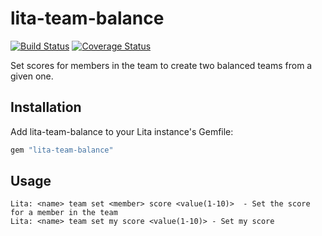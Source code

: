 # lita-team-balance

[![Build Status](https://travis-ci.org/horozco/lita-team-balance.png?branch=master)](https://travis-ci.org/horozco/lita-team-balance)
[![Coverage Status](https://coveralls.io/repos/horozco/lita-team-balance/badge.png)](https://coveralls.io/r/horozco/lita-team-balance)

Set scores for members in the team to create two balanced teams from a given one. 

## Installation

Add lita-team-balance to your Lita instance's Gemfile:

``` ruby
gem "lita-team-balance"
```

## Usage

```
Lita: <name> team set <member> score <value(1-10)>  - Set the score for a member in the team
Lita: <name> team set my score <value(1-10)> - Set my score
```